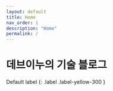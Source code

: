 ```yaml
---
layout: default
title: Home
nav_order: 1
description: "Home"
permalink: /
---
```


# 데브이누의 기술 블로그
Default label
{: .label .label-yellow-300 }
